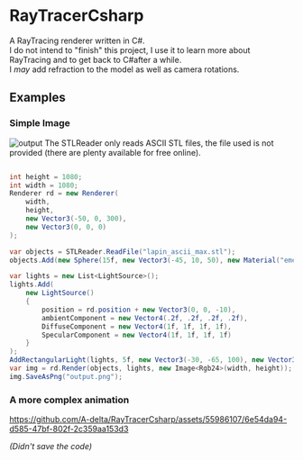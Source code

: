 # RayTracerCsharp
A RayTracing renderer written in C#. \
I do not intend to "finish" this project, I use it to learn more about RayTracing and to get back to C#after a while. \
I *may* add refraction to the model as well as camera rotations.

## Examples

### Simple Image

![output](https://github.com/A-delta/RayTracerCsharp/assets/55986107/bd0b1453-93ce-4c72-b485-cdfcf04f6202)
The STLReader only reads ASCII STL files, the file used is not provided (there are plenty available for free online).
```cs

int height = 1080;
int width = 1080;
Renderer rd = new Renderer(
    width,
    height,
    new Vector3(-50, 0, 300),
    new Vector3(0, 0, 0)
);

var objects = STLReader.ReadFile("lapin_ascii_max.stl");
objects.Add(new Sphere(15f, new Vector3(-45, 10, 50), new Material("emerald")));

var lights = new List<LightSource>();
lights.Add(
    new LightSource()
    {
        position = rd.position + new Vector3(0, 0, -10),
        ambientComponent = new Vector4(.2f, .2f, .2f, .2f),
        DiffuseComponent = new Vector4(1f, 1f, 1f, 1f),
        SpecularComponent = new Vector4(1f, 1f, 1f, 1f)
    }
);
AddRectangularLight(lights, 5f, new Vector3(-30, -65, 100), new Vector3(30, -65, 100));
var img = rd.Render(objects, lights, new Image<Rgb24>(width, height));
img.SaveAsPng("output.png");
```



### A more complex animation
https://github.com/A-delta/RayTracerCsharp/assets/55986107/6e54da94-d585-47bf-802f-2c359aa153d3

*(Didn't save the code)*


